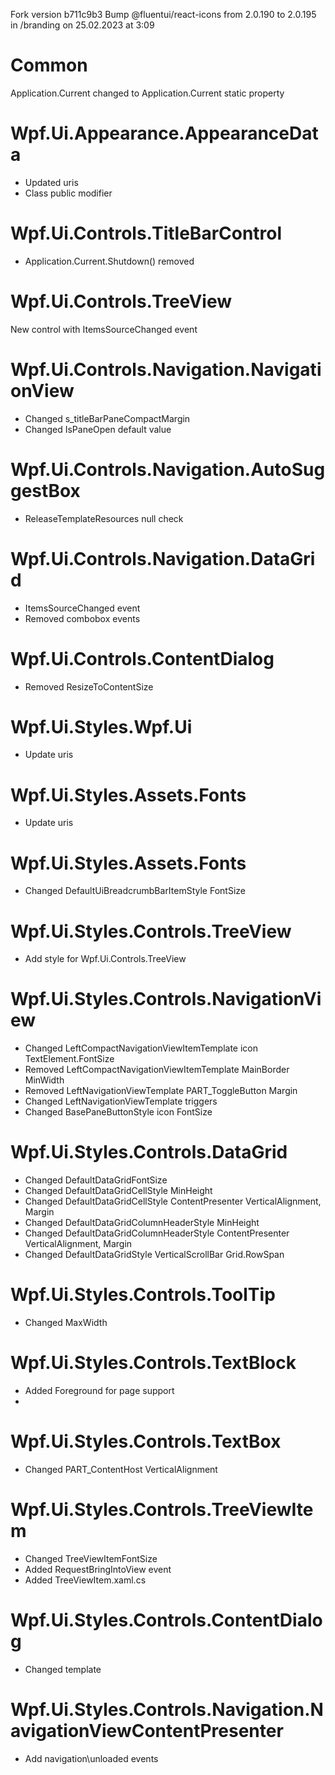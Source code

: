 Fork version b711c9b3 Bump @fluentui/react-icons from 2.0.190 to 2.0.195 in /branding on 25.02.2023 at 3:09

# Common

Application.Current changed to Application.Current static property

# Wpf.Ui.Appearance.AppearanceData

- Updated uris
- Class public modifier

# Wpf.Ui.Controls.TitleBarControl

- Application.Current.Shutdown() removed

# Wpf.Ui.Controls.TreeView

New control with ItemsSourceChanged event

# Wpf.Ui.Controls.Navigation.NavigationView

- Changed s_titleBarPaneCompactMargin
- Changed IsPaneOpen default value

# Wpf.Ui.Controls.Navigation.AutoSuggestBox

- ReleaseTemplateResources null check

# Wpf.Ui.Controls.Navigation.DataGrid

- ItemsSourceChanged event
- Removed combobox events

# Wpf.Ui.Controls.ContentDialog

- Removed ResizeToContentSize

# Wpf.Ui.Styles.Wpf.Ui

- Update uris

# Wpf.Ui.Styles.Assets.Fonts

- Update uris

# Wpf.Ui.Styles.Assets.Fonts

- Changed DefaultUiBreadcrumbBarItemStyle FontSize

# Wpf.Ui.Styles.Controls.TreeView

- Add style for Wpf.Ui.Controls.TreeView

# Wpf.Ui.Styles.Controls.NavigationView

- Changed LeftCompactNavigationViewItemTemplate icon TextElement.FontSize
- Removed LeftCompactNavigationViewItemTemplate MainBorder MinWidth
- Removed LeftNavigationViewTemplate PART_ToggleButton Margin
- Changed LeftNavigationViewTemplate triggers
- Changed BasePaneButtonStyle icon FontSize

# Wpf.Ui.Styles.Controls.DataGrid

- Changed DefaultDataGridFontSize
- Changed DefaultDataGridCellStyle MinHeight
- Changed DefaultDataGridCellStyle ContentPresenter VerticalAlignment, Margin
- Changed DefaultDataGridColumnHeaderStyle MinHeight
- Changed DefaultDataGridColumnHeaderStyle ContentPresenter VerticalAlignment, Margin
- Changed DefaultDataGridStyle VerticalScrollBar Grid.RowSpan

# Wpf.Ui.Styles.Controls.ToolTip

- Changed MaxWidth

# Wpf.Ui.Styles.Controls.TextBlock

- Added Foreground for page support
- 
# Wpf.Ui.Styles.Controls.TextBox

- Changed PART_ContentHost VerticalAlignment

# Wpf.Ui.Styles.Controls.TreeViewItem

- Changed TreeViewItemFontSize
- Added RequestBringIntoView event
- Added TreeViewItem.xaml.cs

# Wpf.Ui.Styles.Controls.ContentDialog

- Changed template

# Wpf.Ui.Styles.Controls.Navigation.NavigationViewContentPresenter

- Add navigation\unloaded events